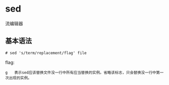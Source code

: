 # sed
流编辑器

## 基本语法

    # sed 's/term/replacement/flag' file

flag:

    g	表示sed应该替换文件没一行中所有应当替换的实例。省略该标志，只会替换没一行中第一次出现的实例。
